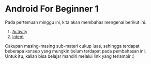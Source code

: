 # Android For Beginner 1

Pada pertemuan minggu ini, kita akan membahas mengenai berikut ini.

1. [Activity](Sub-Materi/Activity/Activity.md)
2. [Intent](Sub-Materi/Intent/Intent.md) 

Cakupan masing-masing sub-materi cukup luas, sehingga terdapat beberapa konsep yang mungkin belum terdapat pada pembahasan ini. Untuk itu, kalian bisa belajar mandiri melalui link yang terlampir :)